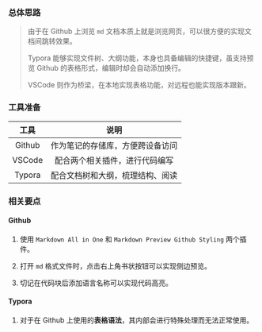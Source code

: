 ### 总体思路  
> 由于在 Github 上浏览 `md` 文档本质上就是浏览网页，可以很方便的实现文档间跳转效果。
> 
> Typora 能够实现文件树、大纲功能，本身也具备编辑的快捷键，虽支持预览 Github 的表格形式，编辑时却会自动添加换行。
> 
> VSCode 则作为桥梁，在本地实现表格功能，对远程也能实现版本跟新。  

### 工具准备  

工具 | 说明
:-: | :-: 
Github | 作为笔记的存储库，方便跨设备访问
VSCode | 配合两个相关插件，进行代码编写
Typora | 配合文档树和大纲，梳理结构、阅读

### 相关要点  

#### Github  

1. 使用 `Markdown All in One` 和 `Markdown Preview Github Styling` 两个插件。  

2. 打开 `md` 格式文件时，点击右上角书状按钮可以实现侧边预览。  

3. 切记在代码块后添加语言名称可以实现代码高亮。

#### Typora  

1. 对于在 Github 上使用的**表格语法**，其内部会进行特殊处理而无法正常使用。 



